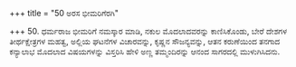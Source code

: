 +++
title = "50 ಅರಸ ಭೀಮರಿಗೆರಗಿ"

+++
50. ಧರ್ಮರಾಜ ಭೀಮರಿಗೆ ನಮಸ್ಕಾರ ಮಾಡಿ, ನಕುಲ ಮೊದಲಾದವರನ್ನು ಕಾಣಿಸಿಕೊಂಡು, ಬೇರೆ ದೇಶಗಳ ತೀರ್ಥಕ್ಷೇತ್ರಗಳ ಮಹತ್ವ, ಅಲ್ಲಿಯ ಘಟನೆಗಳ ವಿಚಾರವನ್ನು, ಕೃಷ್ಣನ ಸೌಜನ್ಯವನ್ನು, ಆತನ ಕರುಣೆಯಿಂದ ತನಗಾದ ಕನ್ಯಾಲಾಭ ಮೊದಲಾದ ವಿಷಯಗಳನ್ನು ವಿಸ್ತರಿಸಿ ಹೇಳಿ ಅಣ್ಣ ತಮ್ಮಂದಿರನ್ನು ಆನಂದ ಸಾಗರದಲ್ಲಿ ಮುಳುಗಿಸಿದನು.
